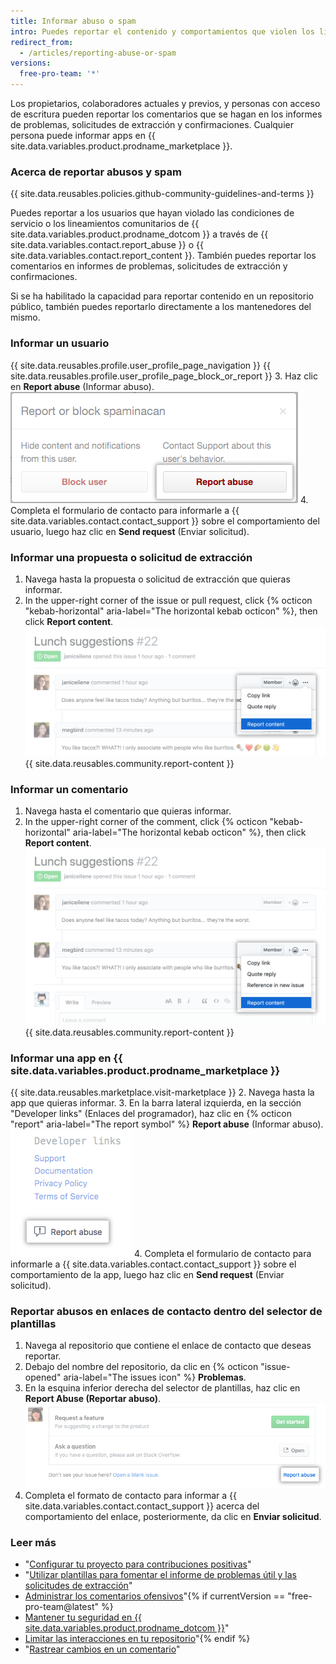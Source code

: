 ```yaml
---
title: Informar abuso o spam
intro: Puedes reportar el contenido y comportamientos que violen los lineamientos y condiciones de la comunidad.
redirect_from:
  - /articles/reporting-abuse-or-spam
versions:
  free-pro-team: '*'
---
```


Los propietarios, colaboradores actuales y previos, y personas con acceso de escritura pueden reportar los comentarios que se hagan en los informes de problemas, solicitudes de extracción y confirmaciones. Cualquier persona puede informar apps en {{ site.data.variables.product.prodname_marketplace }}.

### Acerca de reportar abusos y spam

{{ site.data.reusables.policies.github-community-guidelines-and-terms }}

Puedes reportar a los usuarios que hayan violado las condiciones de servicio o los lineamientos comunitarios de {{ site.data.variables.product.prodname_dotcom }} a través de {{ site.data.variables.contact.report_abuse }} o {{ site.data.variables.contact.report_content }}. También puedes reportar los comentarios en informes de problemas, solicitudes de extracción y confirmaciones.

Si se ha habilitado la capacidad para reportar contenido en un repositorio público, también puedes reportarlo directamente a los mantenedores del mismo.

### Informar un usuario

{{ site.data.reusables.profile.user_profile_page_navigation }}
{{ site.data.reusables.profile.user_profile_page_block_or_report }}
3. Haz clic en **Report abuse** (Informar abuso). ![Cuadro de modo con opciones para bloquear a un usuario o reportar abusos](/assets/images/help/profile/profile-report-abuse.png)
4. Completa el formulario de contacto para informarle a {{ site.data.variables.contact.contact_support }} sobre el comportamiento del usuario, luego haz clic en **Send request** (Enviar solicitud).

### Informar una propuesta o solicitud de extracción

1. Navega hasta la propuesta o solicitud de extracción que quieras informar.
2. In the upper-right corner of the issue or pull request, click
{% octicon "kebab-horizontal" aria-label="The horizontal kebab octicon" %}, then click **Report content**.
  ![Botón para informar un comentario](/assets/images/help/repository/menu-report-issue-or-pr.png)
{{ site.data.reusables.community.report-content }}

### Informar un comentario

1. Navega hasta el comentario que quieras informar.
2. In the upper-right corner of the comment, click
{% octicon "kebab-horizontal" aria-label="The horizontal kebab octicon" %}, then click **Report content**.
![Menú Kebab con opción para informar un comentario](/assets/images/help/repository/menu-report-comment.png)
{{ site.data.reusables.community.report-content }}

### Informar una app en {{ site.data.variables.product.prodname_marketplace }}

{{ site.data.reusables.marketplace.visit-marketplace }}
2. Navega hasta la app que quieras informar.
3. En la barra lateral izquierda, en la sección "Developer links" (Enlaces del programador), haz clic en {% octicon "report" aria-label="The report symbol" %} **Report abuse** (Informar abuso). ![Botón para informar una app en {{ site.data.variables.product.prodname_marketplace }}](/assets/images/help/marketplace/marketplace-report-app.png)
4. Completa el formulario de contacto para informarle a {{ site.data.variables.contact.contact_support }} sobre el comportamiento de la app, luego haz clic en **Send request** (Enviar solicitud).

### Reportar abusos en enlaces de contacto dentro del selector de plantillas

1. Navega al repositorio que contiene el enlace de contacto que deseas reportar.
2. Debajo del nombre del repositorio, da clic en {% octicon "issue-opened" aria-label="The issues icon" %} **Problemas**.
3. En la esquina inferior derecha del selector de plantillas, haz clic en **Report Abuse (Reportar abuso)**. ![Enlace para denunciar un abuso](/assets/images/help/repository/template-chooser-report-abuse.png)
4. Completa el formato de contacto para informar a {{ site.data.variables.contact.contact_support }} acerca del comportamiento del enlace, posteriormente, da clic en **Enviar solicitud**.

### Leer más

- "[Configurar tu proyecto para contribuciones positivas](/articles/setting-up-your-project-for-healthy-contributions)"
- "[Utilizar plantillas para fomentar el informe de problemas útil y las solicitudes de extracción](/github/building-a-strong-community/using-templates-to-encourage-useful-issues-and-pull-requests)"
- [Administrar los comentarios ofensivos](/articles/managing-disruptive-comments)"{% if currentVersion == "free-pro-team@latest" %}
- [Mantener tu seguridad en {{ site.data.variables.product.prodname_dotcom }}](/github/building-a-strong-community/maintaining-your-safety-on-github)"
- [Limitar las interacciones en tu repositorio](/github/building-a-strong-community/limiting-interactions-in-your-repository)"{% endif %}
- "[Rastrear cambios en un comentario](/articles/tracking-changes-in-a-comment)"
